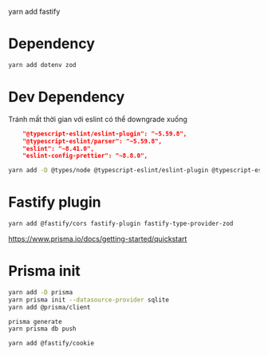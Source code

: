 yarn add fastify

# Dependency

```bash
yarn add dotenv zod
```

# Dev Dependency

Tránh mất thời gian với eslint có thể downgrade xuống

```json
    "@typescript-eslint/eslint-plugin": "~5.59.8",
    "@typescript-eslint/parser": "~5.59.8",
    "eslint": "~8.41.0",
    "eslint-config-prettier": "~8.8.0",
```

```bash
yarn add -D @types/node @typescript-eslint/eslint-plugin @typescript-eslint/parser eslint eslint-config-prettier eslint-plugin-prettier eslint-plugin-import eslint-plugin-unused-imports nodemon prettier ts-node tsc-alias tsconfig-paths typescript tsx
```

# Fastify plugin

```bash
yarn add @fastify/cors fastify-plugin fastify-type-provider-zod
```

https://www.prisma.io/docs/getting-started/quickstart

# Prisma init

```bash
yarn add -D prisma
yarn prisma init --datasource-provider sqlite
yarn add @prisma/client

prisma generate
yarn prisma db push
```

```bash
yarn add @fastify/cookie
```
